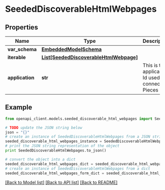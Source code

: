 # SeededDiscoverableHtmlWebpages


## Properties
Name | Type | Description | Notes
------------ | ------------- | ------------- | -------------
**var_schema** | [**EmbeddedModelSchema**](EmbeddedModelSchema.md) |  | [optional] 
**iterable** | [**List[SeededDiscoverableHtmlWebpage]**](SeededDiscoverableHtmlWebpage.md) |  | 
**application** | **str** | This is the applicaiton Id used to connect to Pieces OS. | 

## Example

```python
from openapi_client.models.seeded_discoverable_html_webpages import SeededDiscoverableHtmlWebpages

# TODO update the JSON string below
json = "{}"
# create an instance of SeededDiscoverableHtmlWebpages from a JSON string
seeded_discoverable_html_webpages_instance = SeededDiscoverableHtmlWebpages.from_json(json)
# print the JSON string representation of the object
print SeededDiscoverableHtmlWebpages.to_json()

# convert the object into a dict
seeded_discoverable_html_webpages_dict = seeded_discoverable_html_webpages_instance.to_dict()
# create an instance of SeededDiscoverableHtmlWebpages from a dict
seeded_discoverable_html_webpages_form_dict = seeded_discoverable_html_webpages.from_dict(seeded_discoverable_html_webpages_dict)
```
[[Back to Model list]](../README.md#documentation-for-models) [[Back to API list]](../README.md#documentation-for-api-endpoints) [[Back to README]](../README.md)


